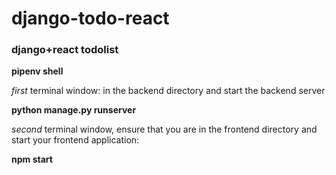 # django-todo-react
### django+react todolist

**pipenv shell**

_first_ terminal window: in the backend directory and start the backend server

**python manage.py runserver**

_second_ terminal window, ensure that you are in the frontend directory and start your frontend application:

**npm start**
